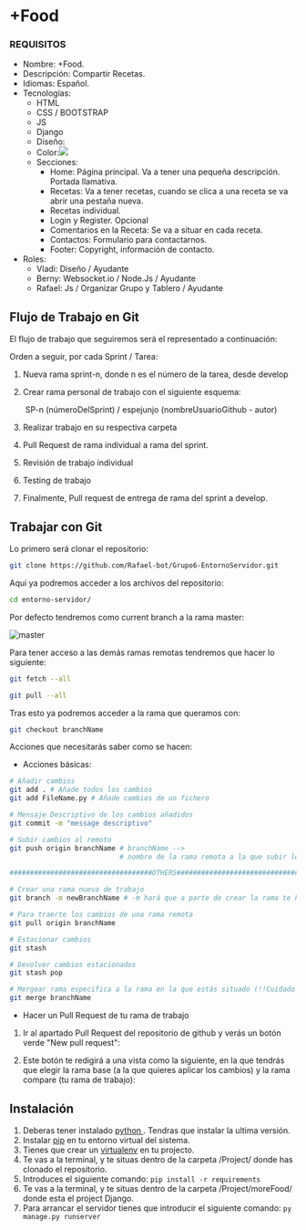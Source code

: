 # +Food
### REQUISITOS
- Nombre: +Food.
- Descripción: Compartir Recetas.
- Idiomas: Español.
- Tecnologías:
    - HTML
    - CSS / BOOTSTRAP
    - JS
    - Django 
    - Diseño:
    - Color:![](https://i.imgur.com/TA2yvwy.png)
    - Secciones:
        - Home: Página principal. Va a tener una pequeña descripción. Portada llamativa.
        - Recetas: Va a tener recetas, cuando se clica a una receta se va abrir una pestaña nueva.
        - Recetas individual.
        - Login y Register. Opcional
        - Comentarios en la Receta: Se va a situar en cada receta.
        - Contactos: Formulario para contactarnos. 
        - Footer: Copyright, información de contacto.
- Roles:
    - Vladi: Diseño / Ayudante
    - Berny: Websocket.io / Node.Js / Ayudante
    - Rafael: Js / Organizar Grupo y Tablero / Ayudante

       
 ## Flujo de Trabajo en Git 

El flujo de trabajo que seguiremos será el representado a continuación:


Orden a seguir, por cada Sprint / Tarea:

1. Nueva rama sprint-n, donde n es el número de la tarea, desde develop

2. Crear rama personal de trabajo con el siguiente esquema:

   ​	SP-n (númeroDelSprint) / espejunjo (nombreUsuarioGithub - autor)

3. Realizar trabajo en su respectiva carpeta

4. Pull Request de rama individual a rama del sprint.

5. Revisión de trabajo individual

6. Testing de trabajo

7. Finalmente, Pull request de entrega de rama del sprint a develop.



## Trabajar con Git

Lo primero será clonar el repositorio:

```bash
git clone https://github.com/Rafael-bot/Grupo6-EntornoServidor.git
```



Aqui ya podremos acceder a los archivos del repositorio:

```bash
cd entorno-servidor/
```



Por defecto tendremos como current branch a la rama master:

![master](./docs/Defecto.png)



Para tener acceso a las demás ramas remotas tendremos que hacer lo siguiente:

```bash
git fetch --all

git pull --all
```



Tras esto ya podremos acceder a la rama que queramos con:

```bash
git checkout branchName
```



Acciones que necesitarás saber como se hacen:

- Acciones básicas:

```bash
# Añadir cambios
git add . # Añade todos los cambios
git add FileName.py # Añade cambios de un fichero

# Mensaje Descriptivo de los cambios añadidos
git commit -m "message descriptivo" 

# Subir cambios al remoto
git push origin branchName # branchName --> 
						   # nombre de la rama remota a la que subir los cambios

###################################OTHERS########################################

# Crear una rama nueva de trabajo
git branch -m newBranchName # -m hará que a parte de crear la rama te hago un checkout 								# automático a la misma

# Para traerte los cambios de una rama remota
git pull origin branchName

# Estacionar cambios
git stash

# Devolver cambios estacionados 
git stash pop

# Mergear rama especifica a la rama en la que estás situado (!!Cuidado con esto debido a los conflictos que puede dar como resultado)
git merge branchName
```



- Hacer un Pull Request de tu rama de trabajo

1. Ir al apartado Pull Request del repositorio de github y verás un botón verde "New pull request":



2. Este botón te redigirá a una vista como la siguiente, en la que tendrás que elegir la rama base (a la que quieres aplicar los cambios) y la rama compare (tu rama de trabajo):

 
## Instalación

 1. Deberas tener instalado [python ](https://www.python.org/downloads/). Tendras que instalar la ultima versión.
 2. Instalar [pip](https://docs.python.org/es/3.8/library/venv.html) en tu entorno virtual del sistema.
 3. Tienes que crear un [virtualenv](https://docs.python.org/es/3.8/library/venv.html) en tu projecto.
 4. Te vas a la terminal, y te situas dentro de la carpeta /Project/ donde has clonado el repositorio.
 5. Introduces el siguiente comando: ````pip install -r requirements````
 6. Te vas a la terminal, y te situas dentro de la carpeta /Project/moreFood/ donde esta el project Django.
 7. Para arrancar el servidor tienes que introducir el siguiente comando: ````py manage.py runserver````
